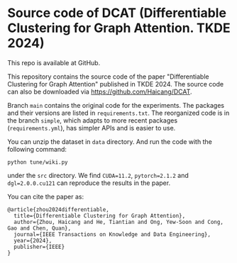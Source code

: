 # Source code of DCAT (Differentiable Clustering for Graph Attention. TKDE 2024)

This repo is available at GitHub.

This repository contains the source code of the paper "Differentiable Clustering for Graph Attention" published in TKDE 2024. The source code can also be downloaded via https://github.com/Haicang/DCAT.

Branch `main` contains the original code for the experiments. The packages and their versions are listed in `requirements.txt`. The reorganized code is in the branch `simple`, which adapts to more recent packages  (`requirements.yml`), has simpler APIs and is easier to use.

You can unzip the dataset in `data` directory. And run the code with the following command:
```
python tune/wiki.py
```
under the `src` directory. We find `CUDA=11.2`, `pytorch=2.1.2` and `dgl=2.0.0.cu121` can reproduce the results in the paper.

You can cite the paper as:
```
@article{zhou2024differentiable,
  title={Differentiable Clustering for Graph Attention},
  author={Zhou, Haicang and He, Tiantian and Ong, Yew-Soon and Cong, Gao and Chen, Quan},
  journal={IEEE Transactions on Knowledge and Data Engineering},
  year={2024},
  publisher={IEEE}
}
```
